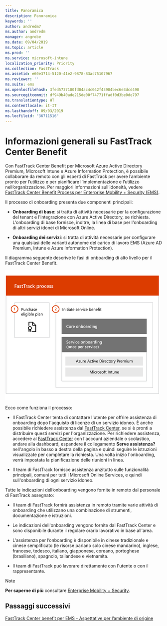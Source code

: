 ```yaml
---
title: Panoramica
description: Panoramica
keywords: ''
author: andredm7
ms.author: andredm
manager: angrobe
ms.date: 09/04/2019
ms.topic: article
ms.prod: ''
ms.service: microsoft-intune
localization_priority: Priority
ms.collection: FastTrack
ms.assetid: e60e3714-5120-41e2-9878-83ac75107967
ms.reviewer: ''
ms.suite: ems
ms.openlocfilehash: 3fed5737100fd04ac4c042f43904bec6e3dcd490
ms.sourcegitcommit: df949b40ade215de00f74771ffadf0d3be0de797
ms.translationtype: HT
ms.contentlocale: it-IT
ms.lasthandoff: 09/03/2019
ms.locfileid: "36711516"
---
```

# <a name="fasttrack-center-benefit-overview"></a>Informazioni generali su FastTrack Center Benefit

Con FastTrack Center Benefit per Microsoft Azure Active Directory Premium, Microsoft Intune e Azure Information Protection, è possibile collaborare da remoto con gli esperti di FastTrack per avere l’ambiente pronto per l’utilizzo e per pianificare l’implementazione e l’utilizzo nell’organizzazione. Per maggiori informazioni sull’idoneità, vedere [FastTrack Center Benefit Process per Enterprise Mobility + Security (EMS)](EMS-fasttrack-process.md).

Il processo di onboarding presenta due componenti principali:

-   **Onboarding di base**: si tratta di attività necessarie per la configurazione del tenant e l'integrazione con Azure Active Directory, se richiesta. L'onboarding di base fornisce, inoltre, la linea di base per l'onboarding di altri servizi idonei di Microsoft Online.

-   **Onboarding dei servizi**: si tratta di attività necessarie per configurare una qualsiasi delle varianti autonome del carico di lavoro EMS (Azure AD Premium, Intune e Azure Information Protection).

Il diagramma seguente descrive le fasi di onboarding di alto livello per il FastTrack Center Benefit.

![Le fasi di onboarding di alto livello dell'uso del FastTrack Center Benefit](./media/ft-onboarding-process.png)

Ecco come funziona il processo:

- Il FastTrack Center tenta di contattare l'utente per offrire assistenza di onboarding dopo l'acquisto di licenze di un servizio idoneo. È anche possibile richiedere assistenza dal [FastTrack Center](https://go.microsoft.com/fwlink/?linkid=780698), se si è pronti a distribuire questi servizi per l'organizzazione. Per richiedere assistenza, accedere al [FastTrack Center](https://go.microsoft.com/fwlink/?linkid=780698) con l'account aziendale o scolastico, andare alla dashboard, espandere il collegamento **Serve assistenza?** nell'angolo in basso a destra della pagina e quindi seguire le istruzioni visualizzate per completare la richiesta. Una volta inizio l'onboarding, verrà impostata la pianificazione delle riunioni in linea.

-   Il team di FastTrack fornisce assistenza anzitutto sulle funzionalità principali, comuni per tutti i Microsoft Online Services, e quindi sull'onboarding di ogni servizio idoneo.

Tutte le indicazioni dell’onboarding vengono fornite in remoto dal personale di FastTrack assegnato:

-   Il team di FastTrack fornirà assistenza in remoto tramite varie attività di onboarding che utilizzano una combinazione di strumenti, documentazione e istruzioni.

-   Le indicazioni dell'onboarding vengono fornite dal FastTrack Center e sono disponibile durante il regolare orario lavorativo in base all'area.

-   L'assistenza per l’onboarding è disponibile in cinese tradizionale e cinese semplificato (le risorse parlano solo cinese mandarino), inglese, francese, tedesco, italiano, giapponese, coreano, portoghese (brasiliano), spagnolo, tailandese e vietnamita.

-   Il team di FastTrack può lavorare direttamente con l'utente o con il rappresentante.

> [!NOTE]
> **Per saperne di più** consultare [Enterprise Mobility + Security](https://www.microsoft.com/cloud-platform/enterprise-mobility).

## <a name="next-steps"></a>Passaggi successivi

[FastTrack Center benefit per EMS - Aspettative per l’ambiente di origine](EMS-source-environment-expectations.md)
